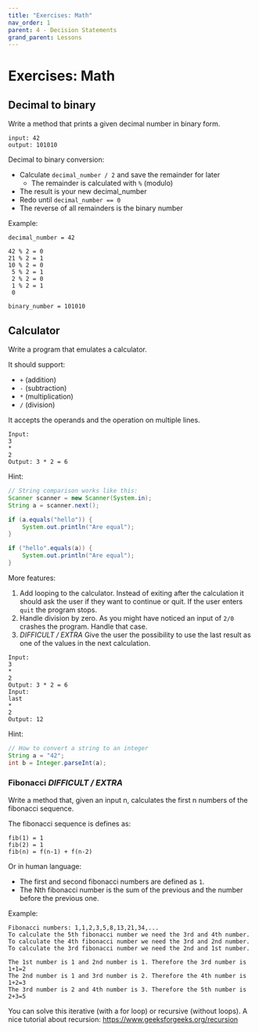```yaml
---
title: "Exercises: Math"
nav_order: 1
parent: 4 - Decision Statements
grand_parent: Lessons
---
```


# Exercises: Math

## Decimal to binary

Write a method that prints a given decimal number in binary form.

```text
input: 42
output: 101010
```

Decimal to binary conversion:
- Calculate `decimal_number / 2` and save the remainder for later
    - The remainder is calculated with `%` (modulo)
- The result is your new decimal_number
- Redo until `decimal_number == 0`
- The reverse of all remainders is the binary number

Example:

```text
decimal_number = 42

42 % 2 = 0
21 % 2 = 1
10 % 2 = 0
 5 % 2 = 1
 2 % 2 = 0
 1 % 2 = 1
 0

binary_number = 101010
```

## Calculator

Write a program that emulates a calculator.

It should support:
- ```+``` (addition)
- ```-``` (subtraction)
- ```*``` (multiplication)
- ```/``` (division)

It accepts the operands and the operation on multiple lines.

```text
Input:
3
*
2
Output: 3 * 2 = 6
```

Hint:

```java
// String comparison works like this:
Scanner scanner = new Scanner(System.in);
String a = scanner.next();

if (a.equals("hello")) {
    System.out.println("Are equal");
}

if ("hello".equals(a)) {
    System.out.println("Are equal");
}
```

More features:
1. Add looping to the calculator. Instead of exiting after the calculation it should ask the user if they want
   to continue or quit. If the user enters `quit` the program stops.
2. Handle division by zero. As you might have noticed an input of `2/0` crashes the program. Handle that case.
3. *DIFFICULT / EXTRA* Give the user the possibility to use the last result as one of the values in the next calculation.

```text
Input:
3
*
2
Output: 3 * 2 = 6
Input:
last
*
2
Output: 12
```

Hint:

```java
// How to convert a string to an integer
String a = "42";
int b = Integer.parseInt(a);
```

### Fibonacci *DIFFICULT / EXTRA*

Write a method that, given an input n, calculates the first n numbers of the fibonacci sequence.

The fibonacci sequence is defines as:

```text
fib(1) = 1
fib(2) = 1
fib(n) = f(n-1) + f(n-2)
```

Or in human language:
- The first and second fibonacci numbers are defined as `1`.
- The Nth fibonacci number is the sum of the previous and the number before the previous one.

Example:

```text
Fibonacci numbers: 1,1,2,3,5,8,13,21,34,...
To calculate the 5th fibonacci number we need the 3rd and 4th number.
To calculate the 4th fibonacci number we need the 3rd and 2nd number.
To calculate the 3rd fibonacci number we need the 2nd and 1st number.

The 1st number is 1 and 2nd number is 1. Therefore the 3rd number is 1+1=2
The 2nd number is 1 and 3rd number is 2. Therefore the 4th number is 1+2=3
The 3rd number is 2 and 4th number is 3. Therefore the 5th number is 2+3=5
```

You can solve this iterative (with a for loop) or recursive (without loops).
A nice tutorial about recursion: https://www.geeksforgeeks.org/recursion
